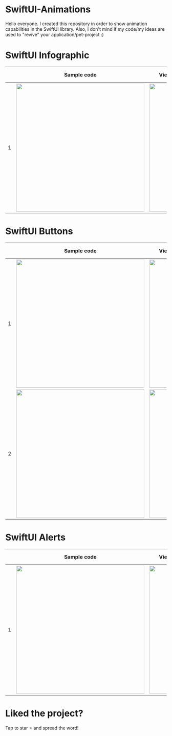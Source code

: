 # SwiftUI-Animations

Hello everyone. I created this repository in order to show animation capabilities in the SwiftUI library. Also, I don't mind if my code/my ideas are used to "revive" your application/pet-project :)

# SwiftUI Infographic
|   | Sample code  | View animation | Full code |
|-- | ------------- | ------------- | --------- |
| 1 | <img src="https://github.com/PollyVern/ContentForRepositories/blob/main/SwiftUIAnimations/InfographicElementCode.png" height="400" width="400">  |<img src="https://github.com/PollyVern/ContentForRepositories/blob/main/SwiftUIAnimations/InfographicElementAnimation.gif" height="400" width="180">|[Link for Code](https://github.com/PollyVern/SwiftUI-Animations/tree/main/InfographicAnimations/InfographicElement)|

# SwiftUI Buttons

|   | Sample code  | View animation | Full code |
|-- | ------------- | ------------- | --------- |
| 1 | <img src="https://github.com/PollyVern/ContentForRepositories/blob/main/SwiftUIAnimations/SliderButtonSampleCode.png" height="400" width="400">  |<img src="https://github.com/PollyVern/ContentForRepositories/blob/main/SwiftUIAnimations/SliderButton.gif" height="400" width="180">|[Link for Code](https://github.com/PollyVern/SwiftUI-Animations/blob/main/ButtonAnimations/SliderButton.swift)|
| 2 | <img src="https://github.com/PollyVern/ContentForRepositories/blob/main/SwiftUIAnimations/PreloaderButtonCode.png" height="400" width="400">  |<img src="https://github.com/PollyVern/ContentForRepositories/blob/main/SwiftUIAnimations/PreloaderButton.gif" height="400" width="180">|[Link for Code](https://github.com/PollyVern/SwiftUI-Animations/blob/main/ButtonAnimations/PreloaderButton.swift)|


# SwiftUI Alerts
|   | Sample code  | View animation | Full code |
|-- | ------------- | ------------- | --------- |
| 1 | <img src="https://github.com/PollyVern/ContentForRepositories/blob/main/SwiftUIAnimations/AlertSheetCode.png" height="400" width="400">  |<img src="https://github.com/PollyVern/ContentForRepositories/blob/main/SwiftUIAnimations/AlertSheet.gif" height="400" width="180">|[Link for Code](https://github.com/PollyVern/SwiftUI-Animations/blob/main/AlertAnimations/AlertSheet.swift)|


# Liked the project?
Tap to star ⭐️ and spread the word!
